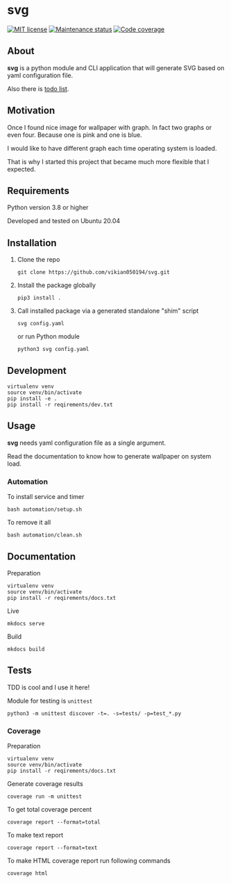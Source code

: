 # svg

[![MIT license][license-badge]][license-url]
[![Maintenance status][status-badge]][status-url]
[![Code coverage][coverage-badge]][coverage-url]

## About

**svg** is a python module and CLI application that will generate SVG based on yaml configuration file.

Also there is [todo list](./TODO.md).

## Motivation

Once I found nice image for wallpaper with graph. In fact two graphs or even four. Because one is pink and one is blue.

I would like to have different graph each time operating system is loaded.

That is why I started this project that became much more flexible that I expected.

## Requirements

Python version 3.8 or higher

Developed and tested on Ubuntu 20.04

## Installation

1. Clone the repo
    ```
    git clone https://github.com/vikian050194/svg.git
    ```
2. Install the package globally
    ```
    pip3 install .
    ```
3. Call installed package via a generated standalone "shim" script
    ```
    svg config.yaml
    ```
    or run Python module
    ```
    python3 svg config.yaml
    ```

## Development

```
virtualenv venv
source venv/bin/activate
pip install -e .
pip install -r reqirements/dev.txt
```

## Usage

**svg** needs yaml configuration file as a single argument.

Read the documentation to know how to generate wallpaper on system load.

### Automation

To install service and timer

```
bash automation/setup.sh
```

To remove it all

```
bash automation/clean.sh
```

## Documentation

Preparation

```
virtualenv venv
source venv/bin/activate
pip install -r reqirements/docs.txt
```

Live

```
mkdocs serve
```

Build

```
mkdocs build
```

## Tests

TDD is cool and I use it here!

Module for testing is `unittest`

```
python3 -m unittest discover -t=. -s=tests/ -p=test_*.py
```

### Coverage

Preparation

```
virtualenv venv
source venv/bin/activate
pip install -r reqirements/docs.txt
```

Generate coverage results
```
coverage run -m unittest
```

To get total coverage percent
```
coverage report --format=total
```

To make text report
```
coverage report --format=text
```

To make HTML coverage report run following commands
```
coverage html
```

[status-url]: https://github.com/vikian050194/svg/pulse
[status-badge]: https://img.shields.io/github/last-commit/vikian050194/svg.svg

[license-url]: https://github.com/vikian050194/svg/blob/master/LICENSE
[license-badge]: https://img.shields.io/github/license/vikian050194/svg.svg

[coverage-url]: https://codecov.io/gh/vikian050194/svg
[coverage-badge]: https://img.shields.io/codecov/c/github/vikian050194/svg
